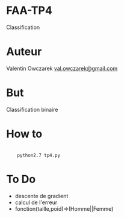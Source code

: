 # FAA-TP4
Classification

Auteur
======

Valentin Owczarek val.owczarek@gmail.com

But
===

Classification binaire


How to
======

<code>
	python2.7 tp4.py
</code>


To Do
=====

* descente de gradient
* calcul de l'erreur
* fonction(taille,poid)=>(Homme||Femme)